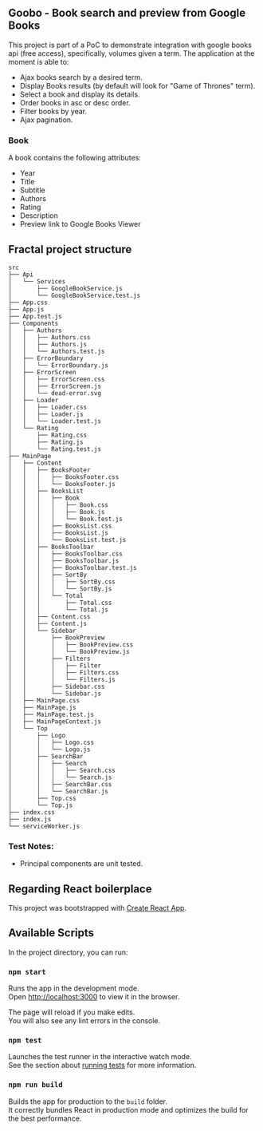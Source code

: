 ## Goobo - Book search and preview from Google Books

This project is part of a PoC to demonstrate integration with google books api (free access), specifically, volumes given a term. The application at the moment is able to:

* Ajax books search by a desired term.
* Display Books results (by default will look for "Game of Thrones" term).
* Select a book and display its details.
* Order books in asc or desc order.
* Filter books by year.
* Ajax pagination.

### Book

A book contains the following attributes:

* Year
* Title
* Subtitle
* Authors
* Rating
* Description
* Preview link to Google Books Viewer

## Fractal project structure

```
src
├── Api
│   └── Services
│       ├── GoogleBookService.js
│       └── GoogleBookService.test.js
├── App.css
├── App.js
├── App.test.js
├── Components
│   ├── Authors
│   │   ├── Authors.css
│   │   ├── Authors.js
│   │   └── Authors.test.js
│   ├── ErrorBoundary
│   │   └── ErrorBoundary.js
│   ├── ErrorScreen
│   │   ├── ErrorScreen.css
│   │   ├── ErrorScreen.js
│   │   └── dead-error.svg
│   ├── Loader
│   │   ├── Loader.css
│   │   ├── Loader.js
│   │   └── Loader.test.js
│   └── Rating
│       ├── Rating.css
│       ├── Rating.js
│       └── Rating.test.js
├── MainPage
│   ├── Content
│   │   ├── BooksFooter
│   │   │   ├── BooksFooter.css
│   │   │   └── BooksFooter.js
│   │   ├── BooksList
│   │   │   ├── Book
│   │   │   │   ├── Book.css
│   │   │   │   ├── Book.js
│   │   │   │   └── Book.test.js
│   │   │   ├── BooksList.css
│   │   │   ├── BooksList.js
│   │   │   └── BooksList.test.js
│   │   ├── BooksToolbar
│   │   │   ├── BooksToolbar.css
│   │   │   ├── BooksToolbar.js
│   │   │   ├── BooksToolbar.test.js
│   │   │   ├── SortBy
│   │   │   │   ├── SortBy.css
│   │   │   │   └── SortBy.js
│   │   │   └── Total
│   │   │       ├── Total.css
│   │   │       └── Total.js
│   │   ├── Content.css
│   │   ├── Content.js
│   │   └── Sidebar
│   │       ├── BookPreview
│   │       │   ├── BookPreview.css
│   │       │   └── BookPreview.js
│   │       ├── Filters
│   │       │   ├── Filter
│   │       │   ├── Filters.css
│   │       │   └── Filters.js
│   │       ├── Sidebar.css
│   │       └── Sidebar.js
│   ├── MainPage.css
│   ├── MainPage.js
│   ├── MainPage.test.js
│   ├── MainPageContext.js
│   └── Top
│       ├── Logo
│       │   ├── Logo.css
│       │   └── Logo.js
│       ├── SearchBar
│       │   ├── Search
│       │   │   ├── Search.css
│       │   │   └── Search.js
│       │   ├── SearchBar.css
│       │   └── SearchBar.js
│       ├── Top.css
│       └── Top.js
├── index.css
├── index.js
└── serviceWorker.js
```

### Test Notes: 

* Principal components are unit tested.


## Regarding React boilerplace

This project was bootstrapped with [Create React App](https://github.com/facebook/create-react-app).

## Available Scripts

In the project directory, you can run:

### `npm start`

Runs the app in the development mode.<br>
Open [http://localhost:3000](http://localhost:3000) to view it in the browser.

The page will reload if you make edits.<br>
You will also see any lint errors in the console.

### `npm test`

Launches the test runner in the interactive watch mode.<br>
See the section about [running tests](https://facebook.github.io/create-react-app/docs/running-tests) for more information.

### `npm run build`

Builds the app for production to the `build` folder.<br>
It correctly bundles React in production mode and optimizes the build for the best performance.